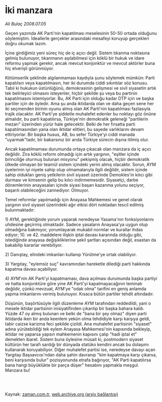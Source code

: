 # İki manzara

*Ali Bulaç 2008.07.05*

<td class="columnist-detail">
<p>Geçen yazımda AK Parti'nin kapatılması meselesinin 50-50 ortada olduğunu söylemiştim. İdeallerle gerçekler arasındaki mesafeyi koruyup gerçekleri doğru okumak lazım.</p>
<p>
<div id="haberMetinDiv">
<p>İçine girdiğimiz yeni süreç hiç de iç açıcı değil. Sistem tıkanma noktasına gelmiş bulunuyor, tıkanmanın aşılabilmesi için köklü bir hukuk ve idare reformu yapmak gerekir, ancak mevcut konjonktür ve mevcut aktörler buna hiç elverişli görünmüyor.
<p> Kötümserlik şeklinde algılanmaması kaydıyla şunu söylemek mümkün: Parti kapatılsın veya kapatılmasın, her iki durumda ciddi sıkıntılar söz konusu. Tabii ki hukukun üstünlüğünü, demokrasinin gelişmesi ve sivil siyasetin artık tek belirleyici olmasını isteyenler, hiçbir şekilde şu veya bu partinin kapatılmasını istemiyorlar. Bu, AK Parti için olduğu kadar DTP için ve başka partiler için de öyledir. Ama şu anda iktidarda olan ve daha geçen sene her iki seçmenden birinin oyunu almış olan AK Parti'nin kapatılması fazlasıyla trajik olacaktır. AK Parti'ye şiddetle muhalefet edenler bu noktayı göz önüne almalıdır, bu parti kapatılırsa, Türkiye'nin demokratik geleneği "partilerin mezarı" üzerinden yürür hale gelecektir. Belki de her fırsatta parti kapatılmasından yana olan iktidar elitleri, bu sayede varlıklarını devam ettiriyorlar. Bir başka husus, AB, bu sefer Türkiye'yi ciddi manada "uyarmak"tadır, bir bakarsınız bir anda Türkiye sürecin dışına itilmiş olur.
<p> Ancak kapatılmaması durumunda ortaya çıkacak olan manzara da iç açıcı değildir. Zira köklü reform olmadığı için artık yargının, "eşitler içinde birinciliğe oturmuş bulunan misyonu" pekişmiş olacak, hiçbir demokratik ülkede olmayan bir teamül sistem içindeki yerini almış olacaktır. Sorun, AYM üyelerinin iyi niyete sahip olup olmamalarıyla ilgili değildir, sistem içinde sahip oldukları geniş yetkilerin sivil siyaset üzerinde Demokles'in kılıcı gibi durması ve kimsenin gelip bu kılıcı indirmemesidir. Siyasetçi, darbe dönemlerinin anayasaları içinde siyasi başarı kazanma yolunu seçiyor, başarılı olabileceğini zannediyor. Olmuyor.
<p> Temel reformlar yapılmadığı için Anayasa Mahkemesi ve genel olarak yargının sivil siyaset üzerindeki ağır etkisi dört noktadan tescil edilmiş bulunmaktadır: 
<p> 1) AYM, gerektiğinde yorum yaparak neredeyse Yasama'nın fonksiyonlarını uhdesine geçirmiş olmaktadır. Sadece yasaların Anayasa'ya uygun olup olmadığına bakmıyor, yorumlayarak mukabil normlar ve kurallar ihdas ediyor; 10. ve 42. maddelere ilişkin iptal davası kararında olduğu gibi, istediğinde anayasa değişikliklerine şekil şartları açısından değil, esastan da bakabilip kararlar verebiliyor.
<p> 2) Danıştay, elindeki imkanları kullanıp Yürütme'ye ortak olabiliyor.
<p> 3) Yargıtay, "eylemsiz suç" kavramından hareketle dilediği parti hakkında kapatma davası açabiliyor.
<p> 4) AYM'nin AK Parti'yi kapatmaması, dava açılması durumunda başka partiyi ve hatta konjonktüre göre yine AK Parti'yi kapatmayacağının teminatı değildir, çünkü mevzuat, AYM'ye "odak olma" tarifini en geniş anlamda yapma imkanlarını vermiş bulunuyor. Kısaca bütün partiler tehdit altındadır.
<p> Düşünün, başörtüsüyle ilgili düzenleme AYM tarafından reddedildi, yani o mesele iktidar partisinin inisiyatifinden çıkarılıp bir başka bahara kaldı. Yüzde 47 oy almış bulunan ve belki de "bana bir şey olmaz" diyen parti iktidarda iken bir anda keenlem yekün olma tehdidiyle karşı karşıya geldi, tabir caizse karizma feci şekilde çizildi. Ana muhalefet partisinin "siyaset" adına yürütebildiği tek eylem Anayasa Mahkemesi'nin kapısında bekleyip, iktidar ne yaparsa yapsın mahkemenin kapısını çalıp "hadi iptal et" demekten ibaret. Sistem buna öylesine müsait ki, postmodern siyaset kültürün her tarafı sardığı bir dünyada statüko kendini ancak bu dolaşımı kullanarak koruyabiliyor. Diğer muhalefet partisi ise, neredeyse davayı açan Yargıtay Başsavcısı'ndan daha şahin davranıp "kim kapatmaya karşı çıkarsa, beni karşısında bulur" pozisyonunda etrafa bağırıyor, "AK Parti kapatılırsa bana hangi büyüklükte bir parça düşer" hesabını yapmakla meşgul. Manzara bu!</p></p></p></p></p></p></p></p></p></div>
</p>


<p><br>
		 </br></p></td>

Kaynak: [zaman.com.tr](http://zaman.com.tr/yazar.do?yazino=710427), [web.archive.org (arşiv bağlantısı)](http://web.archive.org/web/20120314200606/http://www.zaman.com.tr/yazar.do?yazino=710427)

